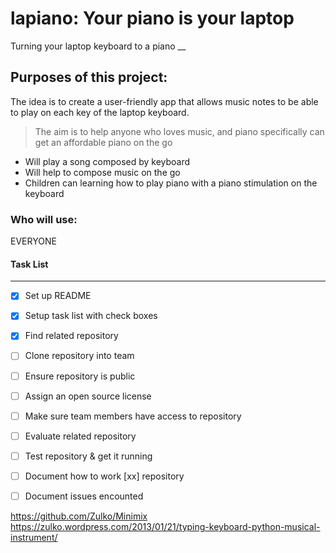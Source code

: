# lapiano: Your piano is your laptop
Turning your laptop keyboard to a piano
__

## Purposes of this project: 

The idea is to create a user-friendly app that allows music notes to be able to play on each key of the laptop keyboard. 
>The aim is to help anyone who loves music, and piano specifically can get an affordable piano on the go

* Will play a song composed by keyboard
* Will help to compose music on the go
* Children can learning how to play piano with a piano stimulation on the keyboard

### Who will use: 
EVERYONE
#### Task List
___

- [x] Set up README
- [x] Setup task list with check boxes
- [x] Find related repository
- [ ] Clone repository into team
- [ ] Ensure repository is public
- [ ] Assign an open source license
- [ ] Make sure team members have access to repository

- [ ] Evaluate related repository
- [ ] Test repository & get it running
- [ ] Document how to work [xx] repository 
- [ ] Document issues encounted

https://github.com/Zulko/Minimix
https://zulko.wordpress.com/2013/01/21/typing-keyboard-python-musical-instrument/
